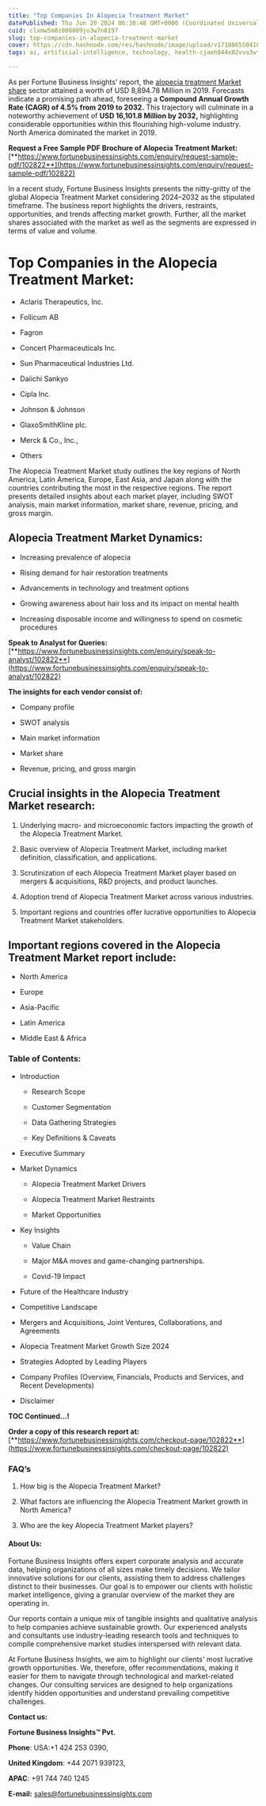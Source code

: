 ```yaml
---
title: "Top Companies In Alopecia Treatment Market"
datePublished: Thu Jun 20 2024 06:38:48 GMT+0000 (Coordinated Universal Time)
cuid: clxmw5m8z000809jo3w7n8197
slug: top-companies-in-alopecia-treatment-market
cover: https://cdn.hashnode.com/res/hashnode/image/upload/v1718865504185/161d2bd3-d106-43c1-9e8b-1e38f8b730ee.png
tags: ai, artificial-intelligence, technology, health-cjaeh844x02vvo3wtj5r2s75q, healthcare, alopecia-treatment-market

---
```


As per Fortune Business Insights’ report, the [alopecia treatment Market share](https://www.fortunebusinessinsights.com/alopecia-treatment-market-102822) sector attained a worth of USD 8,894.78 Million in 2019. Forecasts indicate a promising path ahead, foreseeing a **Compound Annual Growth Rate (CAGR) of 4.5% from 2019 to 2032.** This trajectory will culminate in a noteworthy achievement of **USD 16,101.8 Million by 2032,** highlighting considerable opportunities within this flourishing high-volume industry. North America dominated the market in 2019.

**Request a Free Sample PDF Brochure of Alopecia Treatment Market:** [**https://www.fortunebusinessinsights.com/enquiry/request-sample-pdf/102822**](https://www.fortunebusinessinsights.com/enquiry/request-sample-pdf/102822)

In a recent study, Fortune Business Insights presents the nitty-gritty of the global Alopecia Treatment Market considering 2024–2032 as the stipulated timeframe. The business report highlights the drivers, restraints, opportunities, and trends affecting market growth. Further, all the market shares associated with the market as well as the segments are expressed in terms of value and volume.

# **Top Companies in the Alopecia Treatment Market:**

* Aclaris Therapeutics, Inc.
    
* Follicum AB
    
* Fagron
    
* Concert Pharmaceuticals Inc.
    
* Sun Pharmaceutical Industries Ltd.
    
* Daiichi Sankyo
    
* Cipla Inc.
    
* Johnson & Johnson
    
* GlaxoSmithKline plc.
    
* Merck & Co., Inc.,
    
* Others
    

The Alopecia Treatment Market study outlines the key regions of North America, Latin America, Europe, East Asia, and Japan along with the countries contributing the most in the respective regions. The report presents detailed insights about each market player, including SWOT analysis, main market information, market share, revenue, pricing, and gross margin.

## Alopecia Treatment Market **Dynamics**:

* Increasing prevalence of alopecia
    
* Rising demand for hair restoration treatments
    
* Advancements in technology and treatment options
    
* Growing awareness about hair loss and its impact on mental health
    
* Increasing disposable income and willingness to spend on cosmetic procedures
    

**Speak to Analyst for Queries:** [**https://www.fortunebusinessinsights.com/enquiry/speak-to-analyst/102822**](https://www.fortunebusinessinsights.com/enquiry/speak-to-analyst/102822)

**The insights for each vendor consist of:**

* Company profile
    
* SWOT analysis
    
* Main market information
    
* Market share
    
* Revenue, pricing, and gross margin
    

## **Crucial insights in the Alopecia Treatment Market research:**

1. Underlying macro- and microeconomic factors impacting the growth of the Alopecia Treatment Market.
    
2. Basic overview of Alopecia Treatment Market, including market definition, classification, and applications.
    
3. Scrutinization of each Alopecia Treatment Market player based on mergers & acquisitions, R&D projects, and product launches.
    
4. Adoption trend of Alopecia Treatment Market across various industries.
    
5. Important regions and countries offer lucrative opportunities to Alopecia Treatment Market stakeholders.
    

## **Important regions covered in the Alopecia Treatment Market report include:**

* North America
    
* Europe
    
* Asia-Pacific
    
* Latin America
    
* Middle East & Africa
    

### **Table of Contents:**

* Introduction
    
    * Research Scope
        
    * Customer Segmentation
        
    * Data Gathering Strategies
        
    * Key Definitions & Caveats
        
* Executive Summary
    
* Market Dynamics
    
    * Alopecia Treatment Market Drivers
        
    * Alopecia Treatment Market Restraints
        
    * Market Opportunities
        
* Key Insights
    
    * Value Chain
        
    * Major M&A moves and game-changing partnerships.
        
    * Covid-19 Impact
        
* Future of the Healthcare Industry
    
* Competitive Landscape
    
* Mergers and Acquisitions, Joint Ventures, Collaborations, and Agreements
    
* Alopecia Treatment Market Growth Size 2024
    
* Strategies Adopted by Leading Players
    
* Company Profiles (Overview, Financials, Products and Services, and Recent Developments)
    
* Disclaimer
    

**TOC Continued…!**

**Order a copy of this research report at:** [**https://www.fortunebusinessinsights.com/checkout-page/102822**](https://www.fortunebusinessinsights.com/checkout-page/102822)

### **FAQ’s**

1. How big is the Alopecia Treatment Market?
    
2. What factors are influencing the Alopecia Treatment Market growth in North America?
    
3. Who are the key Alopecia Treatment Market players?
    

#### **About Us:**

Fortune Business Insights offers expert corporate analysis and accurate data, helping organizations of all sizes make timely decisions. We tailor innovative solutions for our clients, assisting them to address challenges distinct to their businesses. Our goal is to empower our clients with holistic market intelligence, giving a granular overview of the market they are operating in.

Our reports contain a unique mix of tangible insights and qualitative analysis to help companies achieve sustainable growth. Our experienced analysts and consultants use industry-leading research tools and techniques to compile comprehensive market studies interspersed with relevant data.

At Fortune Business Insights, we aim to highlight our clients' most lucrative growth opportunities. We, therefore, offer recommendations, making it easier for them to navigate through technological and market-related changes. Our consulting services are designed to help organizations identify hidden opportunities and understand prevailing competitive challenges.

**Contact us:**

**Fortune Business Insights™ Pvt.**

**Phone**: USA:+1 424 253 0390,

**United Kingdom**: +44 2071 939123,

**APAC**: +91 744 740 1245

**E-mail:** [sales@fortunebusinessinsights.com](mailto:sales@fortunebusinessinsights.com)